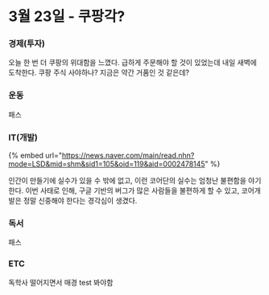 # 3월 23일 - 쿠팡각?

### 경제\(투자\)

오늘 한 번 더 쿠팡의 위대함을 느꼈다. 급하게 주문해야 할 것이 있었는데 내일 새벽에 도착한다. 쿠팡 주식 사야하나? 지금은 약간 거품인 것 같은데?      

### 운동

 패스

### IT\(개발\)

{% embed url="https://news.naver.com/main/read.nhn?mode=LSD&mid=shm&sid1=105&oid=119&aid=0002478145" %}

인간이 만들기에 실수가 있을 수 밖에 없고, 이런 코어단의 실수는 엄청난 불편함을 야기한다. 이번 사태로 인해, 구글 기반의 버그가 많은 사람들을 불편하게 할 수 있고, 코어개발은 정말 신중해야 한다는 경각심이 생겼다.

### 독서

패스

### ETC

 독학사 떨어지면서 매경 test 봐야함 

